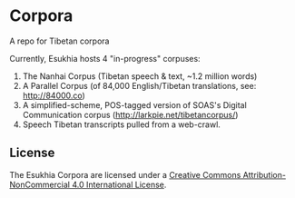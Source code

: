 # Corpora
A repo for Tibetan corpora

Currently, Esukhia hosts 4 "in-progress" corpuses: 

1) The Nanhai Corpus (Tibetan speech & text, ~1.2 million words) 
2) A Parallel Corpus (of 84,000 English/Tibetan translations, see: http://84000.co) 
3) A simplified-scheme, POS-tagged version of SOAS's Digital Communication corpus (http://larkpie.net/tibetancorpus/) 
4) Speech Tibetan transcripts pulled from a web-crawl. 

## License 

The Esukhia Corpora are licensed under a <a href="http://creativecommons.org/licenses/by-nc/4.0/">Creative Commons Attribution-NonCommercial 4.0 International License</a>. 
